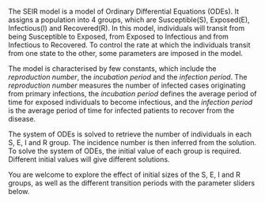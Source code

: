 The SEIR model is a model of Ordinary Differential Equations (ODEs). It assigns a population into 4 groups, which are Susceptible(S), Exposed(E), Infectious(I) and Recovered(R). In this model, individuals will transit from being Susceptible to Exposed, from Exposed to Infectious and from Infectious to Recovered. To control the rate at which the individuals transit from one state to the other, some parameters are imposed in the model.
  
The model is characterised by few constants, which include the *reproduction number*, the *incubation period* and the *infection period*. The *reproduction number* measures the number of infected cases originating from primary infections, the *incubation period* defines the average period of time for exposed individuals to become infectious, and the *infection period* is the average period of time for infected patients to recover from the disease.  
  
The system of ODEs is solved to retrieve the number of individuals in each S, E, I and R group. The incidence number is then inferred from the solution. To solve the system of ODEs, the initial value of each group is required. Different initial values will give different solutions.  
  
You are welcome to explore the effect of initial sizes of the S, E, I and R groups, as well as the different transition periods with the parameter sliders below.  